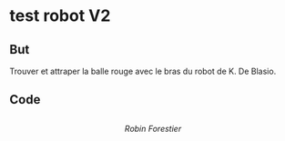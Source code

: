 # test robot V2

## But

Trouver et attraper la balle rouge avec le bras du robot de K. De Blasio.

## Code



<h2> </h2>

<div align="center">
    <i>Robin Forestier</i>
</div>
